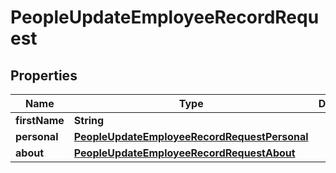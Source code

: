 

# PeopleUpdateEmployeeRecordRequest


## Properties

| Name | Type | Description | Notes |
|------------ | ------------- | ------------- | -------------|
|**firstName** | **String** |  |  [optional] |
|**personal** | [**PeopleUpdateEmployeeRecordRequestPersonal**](PeopleUpdateEmployeeRecordRequestPersonal.md) |  |  [optional] |
|**about** | [**PeopleUpdateEmployeeRecordRequestAbout**](PeopleUpdateEmployeeRecordRequestAbout.md) |  |  [optional] |



